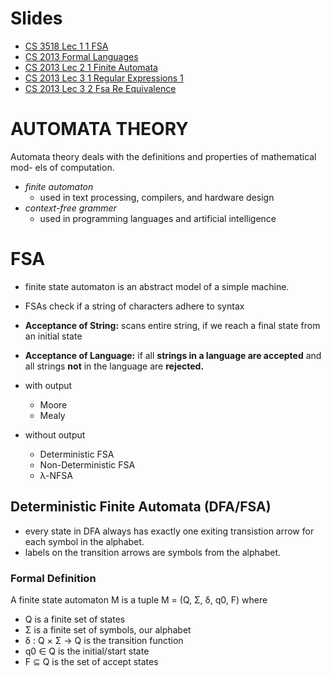 <!-- TITLE: Finite State Automata And Regular Expressions -->
<!-- SUBTITLE: A quick summary of Finite State Automata And Regular Expressions -->

# Slides
* [CS 3518 Lec 1 1 FSA](/uploads/langandcomp/cs-3518-lec-1-1-fsa.pdf "Cs 3518 Lec 1 1 Fsa")
* [CS 2013 Formal Languages](/uploads/langandcomp/cs-2013-lec-1-2-formal-languages.pdf "Cs 2013 Lec 1 2 Formal Languages")
* [CS 2013 Lec 2 1 Finite Automata](/uploads/langandcomp/cs-2013-lec-2-1-finite-automata.pdf "Cs 2013 Lec 2 1 Finite Automata")
* [CS 2013 Lec 3 1 Regular Expressions 1](/uploads/langandcomp/cs-2013-lec-3-1-regular-expressions-1.pdf "Cs 2013 Lec 3 1 Regular Expressions 1")
* [CS 2013 Lec 3 2 Fsa Re Equivalence](/uploads/langandcomp/cs-2013-lec-3-2-fsa-re-equivalence.pdf "Cs 2013 Lec 3 2 Fsa Re Equivalence")

# AUTOMATA THEORY
Automata theory deals with the definitions and properties of mathematical mod-
els of computation.

* *finite automaton*
	* used in text processing, compilers, and hardware design 
* *context-free grammer*
	* used in programming languages and artificial intelligence

# FSA
* finite state automaton is an abstract model of a simple machine.
* FSAs check if a string of characters adhere to syntax
* **Acceptance of String:** scans entire string, if we reach a final state from an initial state
* **Acceptance of Language:** if all **strings in a language are accepted** and all strings **not** in the language are **rejected.**

* with output
	* Moore
	* Mealy 
* without output
	* Deterministic FSA
	* Non-Deterministic FSA
	* λ-NFSA

## Deterministic Finite Automata (DFA/FSA)

* every state in DFA always has exactly one exiting transistion arrow for each symbol in the alphabet.
* labels on the transition arrows are symbols from the alphabet.

### Formal Definition
A finite state automaton M is a tuple M = (Q, Σ, δ, q0, F) where
* Q is a finite set of states
* Σ is a finite set of symbols, our alphabet
* δ : Q × Σ → Q is the transition function
* q0 ∈ Q is the initial/start state
* F ⊆ Q is the set of accept states